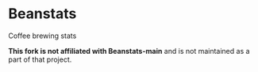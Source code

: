 # Beanstats

Coffee brewing stats

**This fork is not affiliated with Beanstats-main**
and is not maintained as a part of that project. 
